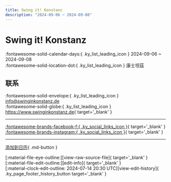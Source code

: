```yaml
---
title: Swing it! Konstanz
description: "2024-09-06 ~ 2024-09-08"
---
```


# Swing it! Konstanz 

:fontawesome-solid-calendar-days:{ .ky_list_leading_icon } 2024-09-06 ~ 2024-09-08  
:fontawesome-solid-location-dot:{ .ky_list_leading_icon } 康士坦茲  

## 联系

:fontawesome-solid-envelope:{ .ky_list_leading_icon } <info@swinginkonstanz.de>  
:fontawesome-solid-globe:{ .ky_list_leading_icon } <https://www.swinginkonstanz.de>{ target='_blank' }  

---

 [:fontawesome-brands-facebook-f:{ .ky_social_links_icon }](https://www.facebook.com/swinginkonstanz){ target='_blank' } [:fontawesome-brands-instagram:{ .ky_social_links_icon }](https://instagram.com/swinginkonstanz){ target='_blank' }

---

[添加到日历](https://swing.news/ics/zh-Hans/2024/de/swing-it-konstanz-2024.ics){ .md-button }

<div class="ky_page_footer" markdown>
<div class="ky_page_footer_trailing" markdown="span">
[:material-file-eye-outline:][view-raw-source-file]{ target='_blank' }
[:material-file-edit-outline:][edit-info]{ target='_blank' }
</div>
<div class="ky_page_footer_leading" markdown="span">
[:material-clock-edit-outline: 2024-07-14 20:30 UTC][view-edit-history]{ .ky_page_footer_history_button target='_blank' }
</div>
</div>

[view-raw-source-file]: https://github.com/swingdance/events/blob/main/2024/de/swing-it-konstanz-2024.json "查看原始源文件"
[edit-info]: https://github.com/swingdance/events/issues/new?assignees=&labels=update+event&projects=&template=03-update_entity.yml&title=%5B2024%2Fde%5D%20Swing%20it%21%20Konstanz&region=de&year=2024&id=swing-it-konstanz-2024&name=Swing%20it%21%20Konstanz&org_id= "编辑信息"

[view-edit-history]: https://github.com/swingdance/events/commits/main/2024/de/swing-it-konstanz-2024.json "查看编辑历史"
